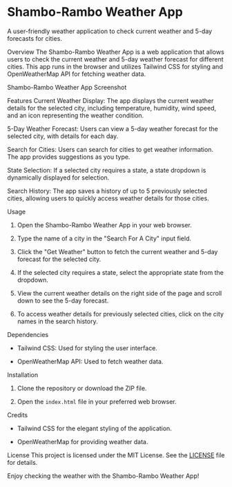 # Shambo-Rambo Weather App
A user-friendly weather application to check current weather and 5-day forecasts for cities.

Overview
The Shambo-Rambo Weather App is a web application that allows users to check the current weather and 5-day weather forecast for different cities. This app runs in the browser and utilizes Tailwind CSS for styling and OpenWeatherMap API for fetching weather data.

Shambo-Rambo Weather App Screenshot



Features
Current Weather Display: The app displays the current weather details for the selected city, including temperature, humidity, wind speed, and an icon representing the weather condition.

5-Day Weather Forecast: Users can view a 5-day weather forecast for the selected city, with details for each day.

Search for Cities: Users can search for cities to get weather information. The app provides suggestions as you type.

State Selection: If a selected city requires a state, a state dropdown is dynamically displayed for selection.

Search History: The app saves a history of up to 5 previously selected cities, allowing users to quickly access weather details for those cities.

Usage
1. Open the Shambo-Rambo Weather App in your web browser.

2. Type the name of a city in the "Search For A City" input field.

3. Click the "Get Weather" button to fetch the current weather and 5-day forecast for the selected city.

4. If the selected city requires a state, select the appropriate state from the dropdown.

5. View the current weather details on the right side of the page and scroll down to see the 5-day forecast.

6. To access weather details for previously selected cities, click on the city names in the search history.

Dependencies
- Tailwind CSS: Used for styling the user interface.

- OpenWeatherMap API: Used to fetch weather data.

Installation
1. Clone the repository or download the ZIP file.

2. Open the `index.html` file in your preferred web browser.

Credits
- Tailwind CSS for the elegant styling of the application.

- OpenWeatherMap for providing weather data.

License
This project is licensed under the MIT License. See the [LICENSE](LICENSE) file for details.

Enjoy checking the weather with the Shambo-Rambo Weather App!